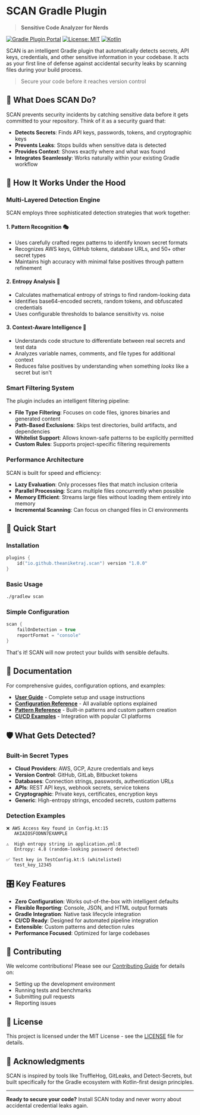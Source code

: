 # SCAN Gradle Plugin

> **Sensitive Code Analyzer for Nerds**

[![Gradle Plugin Portal](https://img.shields.io/gradle-plugin-portal/v/com.scan)](https://plugins.gradle.org/plugin/io.github.theaniketraj.scan)
[![License: MIT](https://img.shields.io/badge/License-MIT-yellow.svg)](https://opensource.org/licenses/MIT)
[![Kotlin](https://img.shields.io/badge/kotlin-2.0.20-blue.svg?logo=kotlin)](http://kotlinlang.org)

SCAN is an intelligent Gradle plugin that automatically detects secrets, API keys, credentials, and other sensitive information in your codebase. It acts as your first line of defense against accidental security leaks by scanning files during your build process.

> Secure your code before it reaches version control

## 🎯 What Does SCAN Do?

SCAN prevents security incidents by catching sensitive data before it gets committed to your repository. Think of it as a security guard that:

- **Detects Secrets**: Finds API keys, passwords, tokens, and cryptographic keys
- **Prevents Leaks**: Stops builds when sensitive data is detected
- **Provides Context**: Shows exactly where and what was found
- **Integrates Seamlessly**: Works naturally within your existing Gradle workflow

## 🔬 How It Works Under the Hood

### Multi-Layered Detection Engine

SCAN employs three sophisticated detection strategies that work together:

#### 1. **Pattern Recognition** 🎭

- Uses carefully crafted regex patterns to identify known secret formats
- Recognizes AWS keys, GitHub tokens, database URLs, and 50+ other secret types
- Maintains high accuracy with minimal false positives through pattern refinement

#### 2. **Entropy Analysis** 🧮

- Calculates mathematical entropy of strings to find random-looking data
- Identifies base64-encoded secrets, random tokens, and obfuscated credentials
- Uses configurable thresholds to balance sensitivity vs. noise

#### 3. **Context-Aware Intelligence** 🧠

- Understands code structure to differentiate between real secrets and test data
- Analyzes variable names, comments, and file types for additional context
- Reduces false positives by understanding when something *looks* like a secret but isn't

### Smart Filtering System

The plugin includes an intelligent filtering pipeline:

- **File Type Filtering**: Focuses on code files, ignores binaries and generated content
- **Path-Based Exclusions**: Skips test directories, build artifacts, and dependencies
- **Whitelist Support**: Allows known-safe patterns to be explicitly permitted
- **Custom Rules**: Supports project-specific filtering requirements

### Performance Architecture

SCAN is built for speed and efficiency:

- **Lazy Evaluation**: Only processes files that match inclusion criteria
- **Parallel Processing**: Scans multiple files concurrently when possible
- **Memory Efficient**: Streams large files without loading them entirely into memory
- **Incremental Scanning**: Can focus on changed files in CI environments

## 🚀 Quick Start

### Installation

```kotlin
plugins {
    id("io.github.theaniketraj.scan") version "1.0.0"
}
```

### Basic Usage

```bash
./gradlew scan
```

### Simple Configuration

```kotlin
scan {
    failOnDetection = true
    reportFormat = "console"
}
```

That's it! SCAN will now protect your builds with sensible defaults.

## 📖 Documentation

For comprehensive guides, configuration options, and examples:

- **[User Guide](docs/user-guide.md)** - Complete setup and usage instructions
- **[Configuration Reference](docs/configuration-reference.md)** - All available options explained
- **[Pattern Reference](docs/pattern-reference.md)** - Built-in patterns and custom pattern creation
- **[CI/CD Examples](docs/examples/ci-cd-integration/)** - Integration with popular CI platforms

## 🛡️ What Gets Detected?

### Built-in Secret Types

- **Cloud Providers**: AWS, GCP, Azure credentials and keys
- **Version Control**: GitHub, GitLab, Bitbucket tokens
- **Databases**: Connection strings, passwords, authentication URLs
- **APIs**: REST API keys, webhook secrets, service tokens
- **Cryptographic**: Private keys, certificates, encryption keys
- **Generic**: High-entropy strings, encoded secrets, custom patterns

### Detection Examples

```pgsql
❌ AWS Access Key found in Config.kt:15
   AKIAIOSFODNN7EXAMPLE

⚠️  High entropy string in application.yml:8  
   Entropy: 4.8 (random-looking password detected)

✅ Test key in TestConfig.kt:5 (whitelisted)
   test_key_12345
```

## 🎛️ Key Features

- **Zero Configuration**: Works out-of-the-box with intelligent defaults
- **Flexible Reporting**: Console, JSON, and HTML output formats
- **Gradle Integration**: Native task lifecycle integration
- **CI/CD Ready**: Designed for automated pipeline integration
- **Extensible**: Custom patterns and detection rules
- **Performance Focused**: Optimized for large codebases

## 🤝 Contributing

We welcome contributions! Please see our [Contributing Guide](Contributing-guide.md) for details on:

- Setting up the development environment
- Running tests and benchmarks
- Submitting pull requests
- Reporting issues

## 📄 License

This project is licensed under the MIT License - see the [LICENSE](https://github.com/theaniketraj/SCAN/blob/main/LICENSE) file for details.

## 🙏 Acknowledgments

SCAN is inspired by tools like TruffleHog, GitLeaks, and Detect-Secrets, but built specifically for the Gradle ecosystem with Kotlin-first design principles.

---

**Ready to secure your code?** Install SCAN today and never worry about accidental credential leaks again.
